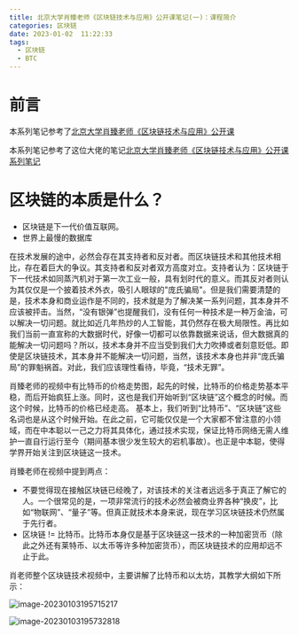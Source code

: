 ```yaml
---
title: 北京大学肖臻老师《区块链技术与应用》公开课笔记(一)：课程简介
categories: 区块链
date: 2023-01-02  11:22:33
tags: 
  - 区块链
  - BTC
---
```


# 前言

本系列笔记参考了[北京大学肖臻老师《区块链技术与应用》公开课](https://www.bilibili.com/video/av37065233/?p=1)

本系列笔记参考了这位大佬的笔记[北京大学肖臻老师《区块链技术与应用》公开课系列笔记](https://blog.nowcoder.net/n/30cbdb37108b4d93b3a5a93b8226ae31)

# 区块链的本质是什么？

- 区块链是下一代价值互联网。
- 世界上最慢的数据库

在技术发展的途中，必然会存在其支持者和反对者。而区块链技术和其他技术相比，存在着巨大的争议。其支持者和反对者双方高度对立。支持者认为：区块链于下一代技术如同蒸汽机对于第一次工业一般，具有划时代的意义。而其反对者则认为其仅仅是一个披着技术外衣，吸引人眼球的"庞氏骗局"。但是我们需要清楚的是，技术本身和商业运作是不同的，技术就是为了解决某一系列问题，其本身并不应该被抨击。当然，“没有银弹”也提醒我们，没有任何一种技术是一种万金油，可以解决一切问题。就比如近几年热炒的人工智能，其仍然存在极大局限性。再比如我们当前一直宣称的大数据时代，好像一切都可以依靠数据来说话，但大数据真的能解决一切问题吗？所以，技术本身并不应当受到我们大力吹捧或者刻意贬低。即使是区块链技术，其本身并不能解决一切问题，当然，该技术本身也并非“庞氏骗局”的罪魁祸首。对此，我们应该理性看待，毕竟，“技术无罪”。

肖臻老师的视频中有比特币的价格走势图，起先的时候，比特币的价格走势基本平稳，而后开始疯狂上涨。同时，这也是我们开始听到“区块链”这个概念的时候。而这个时候，比特币的价格已经走高。 基本上，我们听到“比特币”、“区块链”这些名词也是从这个时候开始。在此之前，它可能仅仅是一个大家都不曾注意的小领域，而在中本聪以一己之力将其具体化，通过技术实现，保证比特币网络无需人维护一直自行运行至今（期间基本很少发生较大的宕机事故）。也正是中本聪，使得学界开始关注到区块链这一技术。 

肖臻老师在视频中提到两点：

- 不要觉得现在接触区块链已经晚了，对该技术的关注者远远多于真正了解它的人。一个很常见的是，一项非常流行的技术必然会被商业界各种“换皮”，比如“物联网”、“量子”等。但真正就技术本身来说，现在学习区块链技术仍然属于先行者。
- 区块链 !=  比特币。比特币本身仅是基于区块链这一技术的一种加密货币（除此之外还有莱特币、以太币等许多种加密货币），而区块链技术的应用却远不止于此。

肖老师整个区块链技术视频中，主要讲解了比特币和以太坊，其教学大纲如下所示：

![image-20230103195715217](https://hanser373.oss-cn-beijing.aliyuncs.com/img/202301031957345.png)

![image-20230103195732818](https://hanser373.oss-cn-beijing.aliyuncs.com/img/202301031957879.png)
